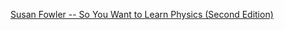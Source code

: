 [Susan Fowler -- So You Want to Learn Physics (Second Edition)](https://www.susanrigetti.com/physics)